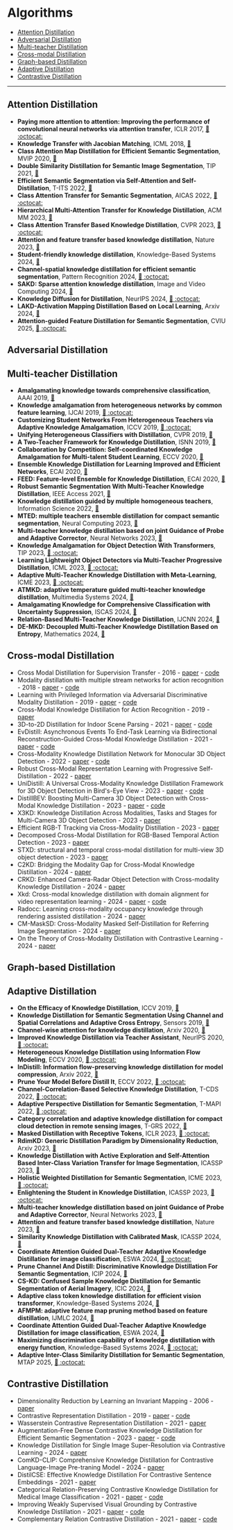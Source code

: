 # Algorithms

*  [Attention Distillation](#Attention-Distillation)
*  [Adversarial Distillation](#Adversarial-Distillation)
*  [Multi-teacher Distillation](#Multi-teacher-Distillation)
*  [Cross-modal Distillation](#Cross-modal-Distillation)
*  [Graph-based Distillation](#Graph-based-Distillation)
*  [Adaptive Distillation](#Adaptive-Distillation)
*  [Contrastive Distillation](#Contrastive-Distillation)
---
## Attention Distillation
- **Paying more attention to attention: Improving the performance of convolutional neural networks via attention transfer**, ICLR 2017, [ :link: ](https://arxiv.org/abs/1612.03928)[ :octocat: ](https://github.com/szagoruyko/attention-transfer)
- **Knowledge Transfer with Jacobian Matching**, ICML 2018, [ :link: ](https://arxiv.org/abs/1803.00443)
- **Class Attention Map Distillation for Efficient Semantic Segmentation**, MVIP 2020, [ :link: ](https://ieeexplore.ieee.org/document/9116875)
- **Double Similarity Distillation for Semantic Image Segmentation**, TIP 2021, [ :link: ](https://arxiv.org/abs/2107.08591)
- **Efficient Semantic Segmentation via Self-Attention and Self-Distillation**, T-ITS 2022, [ :link: ](https://ieeexplore.ieee.org/document/9678134)
- **Class Attention Transfer for Semantic Segmentation**, AICAS 2022, [ :link: ](https://ieeexplore.ieee.org/document/9869901)[ :octocat: ](https://github.com/yubin1219/Semantic-Seg-KD)
- **Hierarchical Multi-Attention Transfer for Knowledge Distillation**, ACM MM 2023, [ :link: ](https://dl.acm.org/doi/10.1145/3568679)
- **Class Attention Transfer Based Knowledge Distillation**, CVPR 2023, [ :link: ](https://arxiv.org/abs/2304.12777)[ :octocat: ](https://github.com/GzyAftermath/CAT-KD)
- **Attention and feature transfer based knowledge distillation**, Nature 2023, [ :link: ](https://www.nature.com/articles/s41598-023-43986-y)
- **Student-friendly knowledge distillation**, Knowledge-Based Systems 2024, [ :link: ](https://www.sciencedirect.com/science/article/abs/pii/S0950705124005495)
- **Channel-spatial knowledge distillation for efficient semantic segmentation**, Pattern Recognition 2024, [ :link: ](https://www.sciencedirect.com/science/article/abs/pii/S016786552400059X)[ :octocat: ](https://github.com/ayoubkarine/CSKD)
- **SAKD: Sparse attention knowledge distillation**, Image and Video Computing 2024, [ :link: ](https://www.sciencedirect.com/science/article/abs/pii/S0262885624001240)
- **Knowledge Diffusion for Distillation**, NeurIPS 2024, [ :link: ](https://arxiv.org/abs/2305.15712)[ :octocat: ](https://github.com/hunto/DiffKD)
- **LAKD-Activation Mapping Distillation Based on Local Learning**, Arxiv 2024, [ :link: ](https://arxiv.org/abs/2408.11478)
- **Attention-guided Feature Distillation for Semantic Segmentation**, CVIU 2025, [ :link: ](https://arxiv.org/abs/2403.05451)[ :octocat: ](https://github.com/AmirMansurian/AttnFD)

## Adversarial Distillation

## Multi-teacher Distillation
- **Amalgamating knowledge towards comprehensive classification**, AAAI 2019, [ :link: ](https://dl.acm.org/doi/10.1609/aaai.v33i01.33013068)
- **Knowledge amalgamation from heterogeneous networks by common feature learning**, IJCAI 2019, [ :link: ](https://dl.acm.org/doi/10.5555/3367243.3367468)[ :octocat: ](https://github.com/VainF/CommonFeatureLearning)
- **Customizing Student Networks From Heterogeneous Teachers via Adaptive Knowledge Amalgamation**, ICCV 2019, [ :link: ](https://arxiv.org/abs/1908.07121)[ :octocat: ](https://github.com/UpCoder/KnowledgeAmalgamationModule)
- **Unifying Heterogeneous Classifiers with Distillation**, CVPR 2019, [ :link: ](https://arxiv.org/abs/1904.06062)
- **A Two-Teacher Framework for Knowledge Distillation**, ISNN 2019, [ :link: ](https://link.springer.com/chapter/10.1007/978-3-030-22796-8_7)
- **Collaboration by Competition: Self-coordinated Knowledge Amalgamation for Multi-talent Student Learning**, ECCV 2020, [ :link: ](https://link.springer.com/chapter/10.1007/978-3-030-58539-6_38) 
- **Ensemble Knowledge Distillation for Learning Improved and Efficient Networks**, ECAI 2020, [ :link: ](https://arxiv.org/abs/1909.08097) 
- **FEED: Feature-level Ensemble for Knowledge Distillation**, ECAI 2020, [ :link: ](https://arxiv.org/abs/1909.10754) 
- **Robust Semantic Segmentation With Multi-Teacher Knowledge Distillation**, IEEE Access 2021, [ :link: ](https://ieeexplore.ieee.org/document/9522137)
- **Knowledge distillation guided by multiple homogeneous teachers**, Information Science 2022, [ :link: ](https://www.sciencedirect.com/science/article/abs/pii/S0020025522005576)
- **MTED: multiple teachers ensemble distillation for compact semantic segmentation**, Neural Computing 2023, [ :link: ](https://link.springer.com/article/10.1007/s00521-023-08321-6) 
- **Multi-teacher knowledge distillation based on joint Guidance of Probe and Adaptive Corrector**, Neural Networks 2023, [ :link: ](https://www.sciencedirect.com/science/article/abs/pii/S0893608023002010)
- **Knowledge Amalgamation for Object Detection With Transformers**, TIP 2023, [ :link: ](https://ieeexplore.ieee.org/document/10091778)[ :octocat: ](https://github.com/zhfeing/Transformer-KA-PyTorch)
- **Learning Lightweight Object Detectors via Multi-Teacher Progressive Distillation**, ICML 2023, [ :link: ](https://arxiv.org/abs/2308.09105)[ :octocat: ](https://github.com/Shengcao-Cao/MTPD)
- **Adaptive Multi-Teacher Knowledge Distillation with Meta-Learning**, ICME 2023, [ :link: ](https://ieeexplore.ieee.org/document/10219996)[ :octocat: ](https://github.com/Rorozhl/MMKD)
- **ATMKD: adaptive temperature guided multi-teacher knowledge distillation**, Multimedia Systems 2024, [ :link: ](https://link.springer.com/article/10.1007/s00530-024-01483-w) 
- **Amalgamating Knowledge for Comprehensive Classification with Uncertainty Suppression**, ISCAS 2024, [ :link: ](https://ieeexplore.ieee.org/document/10557913/) 
- **Relation-Based Multi-Teacher Knowledge Distillation**, IJCNN 2024, [ :link: ](https://ieeexplore.ieee.org/document/10650189) 
- **DE-MKD: Decoupled Multi-Teacher Knowledge Distillation Based on Entropy**, Mathematics 2024, [ :link: ](https://www.mdpi.com/2227-7390/12/11/1672) 

## Cross-modal Distillation

* Cross Modal Distillation for Supervision Transfer - 2016 - [paper](http://openaccess.thecvf.com/content_cvpr_2016/html/Gupta_Cross_Modal_Distillation_CVPR_2016_paper.html) - [code](https://github.com/s-gupta/fast-rcnn)
* Modality distillation with multiple stream networks for action recognition - 2018 - [paper](http://openaccess.thecvf.com/content_ECCV_2018/html/Nuno_Garcia_Modality_Distillation_with_ECCV_2018_paper.html) - [code](https://github.com/ncgarcia/modality-distillation)
* Learning with Privileged Information via Adversarial Discriminative Modality Distillation - 2019 - [paper](https://ieeexplore.ieee.org/abstract/document/8764498/) - [code](https://github.com/pmorerio/admd)
* Cross-Modal Knowledge Distillation for Action Recognition - 2019 - [paper](https://ieeexplore.ieee.org/abstract/document/8802909/)
* 3D-to-2D Distillation for Indoor Scene Parsing - 2021 - [paper](https://openaccess.thecvf.com/content/CVPR2021/html/Liu_3D-to-2D_Distillation_for_Indoor_Scene_Parsing_CVPR_2021_paper.html?ref=https://githubhelp.com) - [code](https://github.com/liuzhengzhe/3D-to-2D-Distillation-for-Indoor-Scene-Parsing)
* EvDistill: Asynchronous Events To End-Task Learning via Bidirectional Reconstruction-Guided Cross-Modal Knowledge Distillation - 2021 - [paper](http://openaccess.thecvf.com/content/CVPR2021/html/Wang_EvDistill_Asynchronous_Events_To_End-Task_Learning_via_Bidirectional_Reconstruction-Guided_Cross-Modal_CVPR_2021_paper.html) - [code](https://github.com/addisonwang2013/evdistill)
* Cross-Modality Knowledge Distillation Network for Monocular 3D Object Detection - 2022 - [paper](https://link.springer.com/chapter/10.1007/978-3-031-20080-9_6) - [code](https://github.com/Cc-Hy/CMKD)
* Robust Cross-Modal Representation Learning with Progressive Self-Distillation - 2022 - [paper](http://openaccess.thecvf.com/content/CVPR2022/html/Andonian_Robust_Cross-Modal_Representation_Learning_With_Progressive_Self-Distillation_CVPR_2022_paper.html) 
* UniDistill: A Universal Cross-Modality Knowledge Distillation Framework for 3D Object Detection in Bird's-Eye View - 2023 - [paper](http://openaccess.thecvf.com/content/CVPR2023/html/Zhou_UniDistill_A_Universal_Cross-Modality_Knowledge_Distillation_Framework_for_3D_Object_CVPR_2023_paper.html) - [code](https://github.com/megvii-research/cvpr2023-unidistill)
* DistillBEV: Boosting Multi-Camera 3D Object Detection with Cross-Modal Knowledge Distillation - 2023 - [paper](http://openaccess.thecvf.com/content/ICCV2023/html/Wang_DistillBEV_Boosting_Multi-Camera_3D_Object_Detection_with_Cross-Modal_Knowledge_Distillation_ICCV_2023_paper.html) - [code](https://github.com/qcraftai/distill-bev)
* X3KD: Knowledge Distillation Across Modalities, Tasks and Stages for Multi-Camera 3D Object Detection - 2023 - [paper](http://openaccess.thecvf.com/content/CVPR2023/html/Klingner_X3KD_Knowledge_Distillation_Across_Modalities_Tasks_and_Stages_for_Multi-Camera_CVPR_2023_paper.html)
* Efficient RGB-T Tracking via Cross-Modality Distillation  - 2023 - [paper](http://openaccess.thecvf.com/content/CVPR2023/html/Zhang_Efficient_RGB-T_Tracking_via_Cross-Modality_Distillation_CVPR_2023_paper.html)
* Decomposed Cross-Modal Distillation for RGB-Based Temporal Action Detection - 2023 - [paper](http://openaccess.thecvf.com/content/CVPR2023/html/Lee_Decomposed_Cross-Modal_Distillation_for_RGB-Based_Temporal_Action_Detection_CVPR_2023_paper.html)
* STXD: structural and temporal cross-modal distillation for multi-view 3D object detection - 2023 - [paper](https://proceedings.neurips.cc/paper_files/paper/2023/hash/5d8c01de2dc698c54201c1c7d0b86974-Abstract-Conference.html) 
* C2KD: Bridging the Modality Gap for Cross-Modal Knowledge Distillation - 2024 - [paper](http://openaccess.thecvf.com/content/CVPR2024/html/Huo_C2KD_Bridging_the_Modality_Gap_for_Cross-Modal_Knowledge_Distillation_CVPR_2024_paper.html)
* CRKD: Enhanced Camera-Radar Object Detection with Cross-modality Knowledge Distillation - 2024 - [paper](http://openaccess.thecvf.com/content/CVPR2024/html/Zhao_CRKD_Enhanced_Camera-Radar_Object_Detection_with_Cross-modality_Knowledge_Distillation_CVPR_2024_paper.html)
* Xkd: Cross-modal knowledge distillation with domain alignment for video representation learning - 2024 - [paper](https://ojs.aaai.org/index.php/AAAI/article/view/29407) - [code](https://github.com/pritamqu/XKD)
* Radocc: Learning cross-modality occupancy knowledge through rendering assisted distillation - 2024 - [paper](https://ojs.aaai.org/index.php/AAAI/article/view/28533) 
* CM-MaskSD: Cross-Modality Masked Self-Distillation for Referring Image Segmentation - 2024 - [paper](https://ieeexplore.ieee.org/abstract/document/10413654/)
* On the Theory of Cross-Modality Distillation with Contrastive Learning - 2024 - [paper](https://ui.adsabs.harvard.edu/abs/2024arXiv240503355L/abstract)


## Graph-based Distillation

## Adaptive Distillation
- **On the Efficacy of Knowledge Distillation**, ICCV 2019, [ :link: ](https://arxiv.org/abs/1910.01348)
- **Knowledge Distillation for Semantic Segmentation Using Channel and Spatial Correlations and Adaptive Cross Entropy**, Sensors 2019, [ :link: ](https://www.mdpi.com/1424-8220/20/16/4616)
- **Channel-wise attention for knowledge distillation**, Arxiv 2020, [ :link: ](https://arxiv.org/abs/2006.01683)
- **Improved Knowledge Distillation via Teacher Assistant**, NeurIPS 2020, [ :link: ](https://arxiv.org/abs/1902.03393)[ :octocat: ](https://github.com/imirzadeh/Teacher-Assistant-Knowledge-Distillation)
- **Heterogeneous Knowledge Distillation using Information Flow Modeling**, ECCV 2020, [ :link: ](https://arxiv.org/abs/2005.00727)[ :octocat: ](https://github.com/passalis/pkth)
- **InDistill: Information flow-preserving knowledge distillation for model compression**, Arxiv 2022, [ :link: ](https://arxiv.org/abs/2205.10003)
- **Prune Your Model Before Distill It**, ECCV 2022, [ :link: ](https://link.springer.com/chapter/10.1007/978-3-031-20083-0_8)[ :octocat: ](https://github.com/ososos888/prune-then-distill)
- **Channel-Correlation-Based Selective Knowledge Distillation**, T-CDS 2022, [ :link: ](https://ieeexplore.ieee.org/document/10000398/)[ :octocat: ](https://github.com/gjplab/CCSKD)
- **Adaptive Perspective Distillation for Semantic Segmentation**, T-MAPI 2022, [ :link: ](https://ieeexplore.ieee.org/document/9736597)[ :octocat: ](https://github.com/dvlab-research/APD)
- **Category correlation and adaptive knowledge distillation for compact cloud detection in remote sensing images**, T-GRS 2022, [ :link: ](https://ieeexplore.ieee.org/document/9774409)
- **Masked Distillation with Receptive Tokens**, ICLR 2023, [ :link: ](https://arxiv.org/abs/2205.14589)[ :octocat: ](https://github.com/hunto/MasKD)
- **RdimKD: Generic Distillation Paradigm by Dimensionality Reduction**, Arxiv 2023, [ :link: ](https://arxiv.org/abs/2312.08700)
- **Knowledge Distillation with Active Exploration and Self-Attention Based Inter-Class Variation Transfer for Image Segmentation**, ICASSP 2023, [ :link: ](https://ieeexplore.ieee.org/document/10097262)
- **Holistic Weighted Distillation for Semantic Segmentation**, ICME 2023, [ :link: ](https://ieeexplore.ieee.org/document/10220035)[ :octocat: ](https://github.com/zju-SWJ/HWD)
- **Enlightening the Student in Knowledge Distillation**, ICASSP 2023, [ :link: ](https://ieeexplore.ieee.org/document/10095328)[ :octocat: ](https://github.com/YujieZheng99/KDrefine)
- **Multi-teacher knowledge distillation based on joint Guidance of Probe and Adaptive Corrector**, Neural Networks 2023, [ :link: ](https://www.sciencedirect.com/science/article/abs/pii/S0893608023002010)
- **Attention and feature transfer based knowledge distillation**, Nature 2023, [ :link: ](https://www.nature.com/articles/s41598-023-43986-y)
- **Similarity Knowledge Distillation with Calibrated Mask**, ICASSP 2024, [ :link: ](https://cmsworkshops.com/ICASSP2024/view_paper.php?PaperNum=3324)
- **Coordinate Attention Guided Dual-Teacher Adaptive Knowledge Distillation for image classification**, ESWA 2024, [ :link: ](https://www.sciencedirect.com/science/article/abs/pii/S0957417424007589)[ :octocat: ](https://github.com/mdt1219/CAG-DAKD/)
- **Prune Channel And Distill: Discriminative Knowledge Distillation For Semantic Segmentation**, ICIP 2024, [ :link: ](https://cmsworkshops.com/ICIP2024/view_paper.php?PaperNum=1987)
- **CS-KD: Confused Sample Knowledge Distillation for Semantic Segmentation of Aerial Imagery**, ICIC 2024, [ :link: ](https://link.springer.com/chapter/10.1007/978-981-97-5600-1_23)
- **Adaptive class token knowledge distillation for efficient vision transformer**, Knowledge-Based Systems 2024, [ :link: ](https://www.sciencedirect.com/science/article/abs/pii/S0950705124011651) 
- **AFMPM: adaptive feature map pruning method based on feature distillation**, IJMLC 2024, [ :link: ](https://link.springer.com/article/10.1007/s13042-023-01926-2)
- **Coordinate Attention Guided Dual-Teacher Adaptive Knowledge Distillation for image classification**, ESWA 2024, [ :link: ](https://www.sciencedirect.com/science/article/abs/pii/S0957417424007589)
- **Maximizing discrimination capability of knowledge distillation with energy function**, Knowledge-Based Systems 2024, [ :link: ](https://www.sciencedirect.com/science/article/abs/pii/S0950705124005458)[ :octocat: ](https://github.com/Seonghak35/EnergyKD)
- **Adaptive Inter-Class Similarity Distillation for Semantic Segmentation**, MTAP 2025, [ :link: ](https://link.springer.com/article/10.1007/s11042-025-20651-2)[ :octocat: ](https://github.com/AmirMansurian/AICSD)

## Contrastive Distillation
* Dimensionality Reduction by Learning an Invariant Mapping - 2006 - [paper](https://ieeexplore.ieee.org/abstract/document/1640964)
* Contrastive Representation Distillation - 2019 - [paper](https://arxiv.org/abs/1910.10699) - [code](https://github.com/HobbitLong/RepDistiller)
* Wasserstein Contrastive Representation Distillation - 2021 - [paper](https://openaccess.thecvf.com/content/CVPR2021/html/Chen_Wasserstein_Contrastive_Representation_Distillation_CVPR_2021_paper.html)
* Augmentation-Free Dense Contrastive Knowledge Distillation for Efficient Semantic Segmentation - 2023 - [paper](https://proceedings.neurips.cc/paper_files/paper/2023/hash/a12779b5e802668df1cbc73fa00da62f-Abstract-Conference.html) - [code](https://github.com/OSVAI/Af-DCD)
* Knowledge Distillation for Single Image Super-Resolution via Contrastive Learning - 2024 - [paper](https://dl.acm.org/doi/abs/10.1145/3652583.3657606)
* ComKD-CLIP: Comprehensive Knowledge Distillation for Contrastive Language-Image Pre-traning Model - 2024 - [paper](https://arxiv.org/abs/2408.04145)
* DistilCSE: Effective Knowledge Distillation For Contrastive Sentence Embeddings - 2021 - [paper](https://arxiv.org/abs/2112.05638)
* Categorical Relation-Preserving Contrastive Knowledge Distillation for Medical Image Classification - 2021 - [paper](https://link.springer.com/chapter/10.1007/978-3-030-87240-3_16) - [code](https://github.com/hathawayxxh/CRCKD)
* Improving Weakly Supervised Visual Grounding by Contrastive Knowledge Distillation - 2021 - [paper](https://openaccess.thecvf.com/content/CVPR2021/html/Wang_Improving_Weakly_Supervised_Visual_Grounding_by_Contrastive_Knowledge_Distillation_CVPR_2021_paper.html) - [code](https://github.com/jhuang81/weak-sup-visual-grounding)
* Complementary Relation Contrastive Distillation - 2021 - [paper](https://openaccess.thecvf.com/content/CVPR2021/html/Zhu_Complementary_Relation_Contrastive_Distillation_CVPR_2021_paper.html) - [code](https://github.com/Lechatelia/CRCD)
